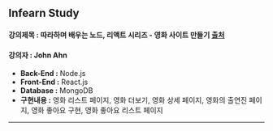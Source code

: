 ## Infearn Study
#### 강의제목 : 따라하며 배우는 노드, 리액트 시리즈 - 영화 사이트 만들기 [출처](https://www.inflearn.com/course/%EB%94%B0%EB%9D%BC%ED%95%98%EB%A9%B0-%EB%B0%B0%EC%9A%B0%EB%8A%94-%EB%85%B8%EB%93%9C-%EB%A6%AC%EC%95%A1%ED%8A%B8-%EC%98%81%ED%99%94%EC%82%AC%EC%9D%B4%ED%8A%B8-%EB%A7%8C%EB%93%A4%EA%B8%B0/lecture/36367)
#### 강의자 : John Ahn

- <b>Back-End :</b> Node.js
- <b>Front-End :</b> React.js
- <b>Database :</b> MongoDB
- <b>구현내용 :</b> 영화 리스트 페이지, 영화 더보기, 영화 상세 페이지, 영화의 출연진 페이지, 영화 좋아요 구현, 영화 좋아요 리스트 페이지

<hr>

